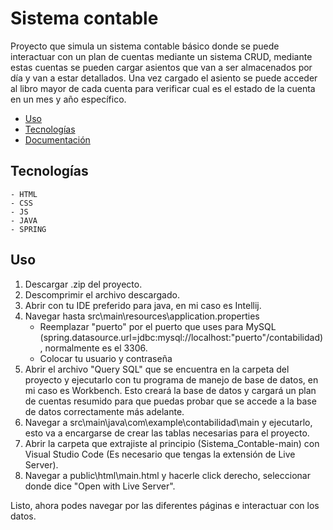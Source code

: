 # Sistema contable

Proyecto que simula un sistema contable básico donde se puede interactuar con un plan de cuentas mediante un sistema CRUD, mediante estas cuentas se pueden cargar asientos que van a ser almacenados por día y van a estar detallados. Una vez cargado el asiento se puede acceder al libro mayor de cada cuenta para verificar cual es el estado de la cuenta en un mes y año específico.

- [Uso](#uso)
- [Tecnologías](#tecnologías)
- [Documentación](documentación.md)
## Tecnologías
    - HTML
    - CSS
    - JS
    - JAVA
    - SPRING

## Uso

1) Descargar .zip del proyecto.
2) Descomprimir el archivo descargado.
3) Abrir con tu IDE preferido para java, en mi caso es Intellij.
4) Navegar hasta src\main\resources\application.properties
   - Reemplazar "puerto" por el puerto que uses para MySQL (spring.datasource.url=jdbc:mysql://localhost:"puerto"/contabilidad), normalmente es el 3306.
   - Colocar tu usuario y contraseña
5) Abrir el archivo "Query SQL" que se encuentra en la carpeta del proyecto y ejecutarlo con tu programa de manejo de base de datos, en mi caso es Workbench. Esto creará la base de datos y cargará un plan de cuentas resumido para que puedas probar que se accede a la base de datos correctamente más adelante.
6) Navegar a src\main\java\com\example\contabilidad\main y ejecutarlo, esto va a encargarse de crear las tablas necesarias para el proyecto.
7) Abrir la carpeta que extrajiste al principio (Sistema_Contable-main) con Visual Studio Code (Es necesario que tengas la extensión de Live Server).
8) Navegar a public\html\main.html y hacerle click derecho, seleccionar donde dice "Open with Live Server".

Listo, ahora podes navegar por las diferentes páginas e interactuar con los datos.


